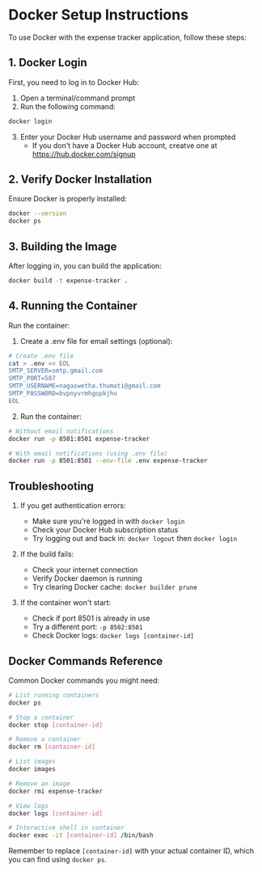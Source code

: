 # Docker Setup Instructions

To use Docker with the expense tracker application, follow these steps:

## 1. Docker Login

First, you need to log in to Docker Hub:

1. Open a terminal/command prompt
2. Run the following command:
```bash
docker login
```
3. Enter your Docker Hub username and password when prompted
   - If you don't have a Docker Hub account, creatve one at https://hub.docker.com/signup

## 2. Verify Docker Installation

Ensure Docker is properly installed:
```bash
docker --version
docker ps
```

## 3. Building the Image

After logging in, you can build the application:
```bash
docker build -t expense-tracker .
```

## 4. Running the Container

Run the container:

1. Create a .env file for email settings (optional):
```bash
# Create .env file
cat > .env << EOL
SMTP_SERVER=smtp.gmail.com
SMTP_PORT=587
SMTP_USERNAME=nagaswetha.thumati@gmail.com
SMTP_PASSWORD=bvpnyvrmhgopkjhu
EOL
```

2. Run the container:
```bash
# Without email notifications
docker run -p 8501:8501 expense-tracker

# With email notifications (using .env file)
docker run -p 8501:8501 --env-file .env expense-tracker
```

## Troubleshooting

1. If you get authentication errors:
   - Make sure you're logged in with `docker login`
   - Check your Docker Hub subscription status
   - Try logging out and back in: `docker logout` then `docker login`

2. If the build fails:
   - Check your internet connection
   - Verify Docker daemon is running
   - Try clearing Docker cache: `docker builder prune`

3. If the container won't start:
   - Check if port 8501 is already in use
   - Try a different port: `-p 8502:8501`
   - Check Docker logs: `docker logs [container-id]`

## Docker Commands Reference

Common Docker commands you might need:

```bash
# List running containers
docker ps

# Stop a container
docker stop [container-id]

# Remove a container
docker rm [container-id]

# List images
docker images

# Remove an image
docker rmi expense-tracker

# View logs
docker logs [container-id]

# Interactive shell in container
docker exec -it [container-id] /bin/bash
```

Remember to replace `[container-id]` with your actual container ID, which you can find using `docker ps`.
